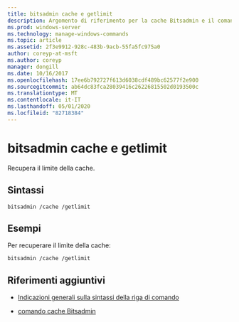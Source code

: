 ```yaml
---
title: bitsadmin cache e getlimit
description: Argomento di riferimento per la cache Bitsadmin e il comando getlimite, che consente di recuperare il limite della cache.
ms.prod: windows-server
ms.technology: manage-windows-commands
ms.topic: article
ms.assetid: 2f3e9912-928c-483b-9acb-55fa5fc975a0
author: coreyp-at-msft
ms.author: coreyp
manager: dongill
ms.date: 10/16/2017
ms.openlocfilehash: 17ee6b792727f613d6038cdf489bc62577f2e900
ms.sourcegitcommit: ab64dc83fca28039416c26226815502d0193500c
ms.translationtype: MT
ms.contentlocale: it-IT
ms.lasthandoff: 05/01/2020
ms.locfileid: "82718384"
---
```

# <a name="bitsadmin-cache-and-getlimit"></a>bitsadmin cache e getlimit

Recupera il limite della cache.

## <a name="syntax"></a>Sintassi

```
bitsadmin /cache /getlimit
```

## <a name="examples"></a>Esempi

Per recuperare il limite della cache:

```
bitsadmin /cache /getlimit
```

## <a name="additional-references"></a>Riferimenti aggiuntivi

- [Indicazioni generali sulla sintassi della riga di comando](command-line-syntax-key.md)

- [comando cache Bitsadmin](bitsadmin-cache.md)
